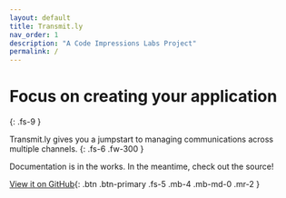 ```yaml
---
layout: default
title: Transmit.ly
nav_order: 1
description: "A Code Impressions Labs Project"
permalink: /
---
```


# Focus on creating your application
{: .fs-9 }

Transmit.ly gives you a jumpstart to managing communications across multiple channels. 
{: .fs-6 .fw-300 }

Documentation is in the works. In the meantime, check out the source!


[View it on GitHub](https://github.com/codeimpressions/transmitly){: .btn .btn-primary .fs-5 .mb-4 .mb-md-0 .mr-2 }